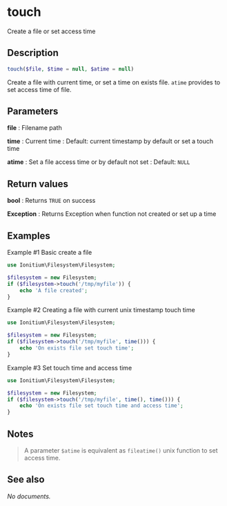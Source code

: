 # touch

Create a file or set access time

## Description

```php
touch($file, $time = null, $atime = null)
```

Create a file with current time, or set a time on exists file. `atime` provides to set access time of file.

## Parameters

__file__
: Filename path

__time__
: Current time
: Default: current timestamp by default or set a touch time
  
__atime__
: Set a file access time or by default not set
: Default: `NULL`

## Return values

__bool__
: Returns `TRUE` on success

__Exception__
: Returns Exception when function not created or set up a time

## Examples

Example #1 Basic create a file
```php
use Ionitium\Filesystem\Filesystem;

$filesystem = new Filesystem;
if ($filesystem->touch('/tmp/myfile')) {
    echo 'A file created';
}
```

Example #2 Creating a file with current unix timestamp touch time
```php
use Ionitium\Filesystem\Filesystem;

$filesystem = new Filesystem;
if ($filesystem->touch('/tmp/myfile', time())) {
    echo 'On exists file set touch time';
}
```

Example #3 Set touch time and access time
```php
use Ionitium\Filesystem\Filesystem;

$filesystem = new Filesystem;
if ($filesystem->touch('/tmp/myfile', time(), time())) {
    echo 'On exists file set touch time and access time';
}
```

## Notes

> A parameter `$atime` is equivalent as `fileatime()` unix function to set access time.

## See also

_No documents._
